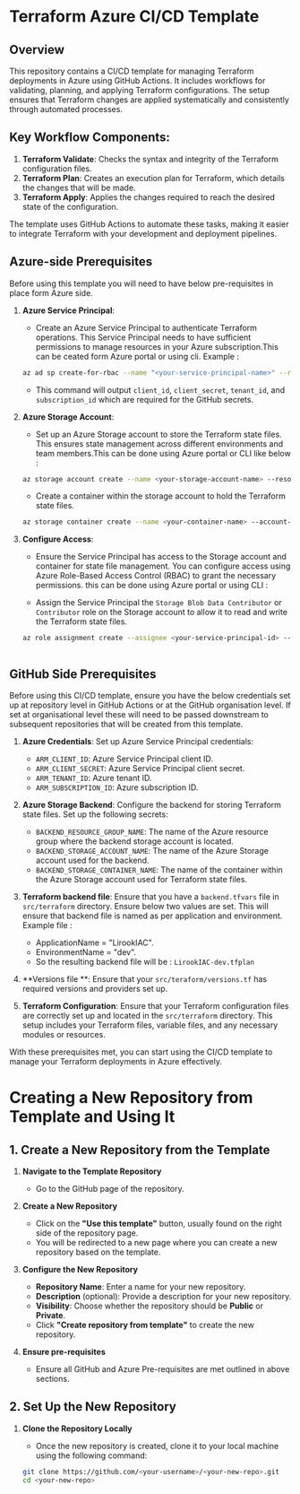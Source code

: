 # Terraform Azure CI/CD Template

## Overview

This repository contains a CI/CD template for managing Terraform deployments in Azure using GitHub Actions. It includes workflows for validating, planning, and applying Terraform configurations. The setup ensures that Terraform changes are applied systematically and consistently through automated processes.

## Key Workflow Components:

1. **Terraform Validate**: Checks the syntax and integrity of the Terraform configuration files.
2. **Terraform Plan**: Creates an execution plan for Terraform, which details the changes that will be made.
3. **Terraform Apply**: Applies the changes required to reach the desired state of the configuration.

The template uses GitHub Actions to automate these tasks, making it easier to integrate Terraform with your development and deployment pipelines.

## Azure-side Prerequisites
Before using this template you will need to have below pre-requisites in place form Azure side.

1. **Azure Service Principal**:
   - Create an Azure Service Principal to authenticate Terraform operations. This Service Principal needs to have sufficient permissions to manage resources in your Azure subscription.This can be ceated form Azure portal or using cli. Example : 

   ```sh
   az ad sp create-for-rbac --name "<your-service-principal-name>" --role Contributor --scopes /subscriptions/<your-subscription-id>
   ```
   - This command will output `client_id`, `client_secret`, `tenant_id`, and `subscription_id` which are required for the GitHub secrets.

2. **Azure Storage Account**:
   - Set up an Azure Storage account to store the Terraform state files. This ensures state management across different environments and team members.This can be done using Azure portal or CLI like below : 

   ```sh
   az storage account create --name <your-storage-account-name> --resource-group <your-resource-group> --location <location> --sku Standard_LRS
   ```
   - Create a container within the storage account to hold the Terraform state files.
   ```sh
   az storage container create --name <your-container-name> --account-name <your-storage-account-name>
   ```
3. **Configure Access**:
   - Ensure the Service Principal has access to the Storage account and container for state file management. You can configure access using Azure Role-Based Access Control (RBAC) to grant the necessary permissions. this can be done using Azure portal or using CLI : 

   - Assign the Service Principal the `Storage Blob Data Contributor` or `Contributor` role on the Storage account to allow it to read and write the Terraform state files.

   ```sh
   az role assignment create --assignee <your-service-principal-id> --role "Storage Blob Data Contributor" --scope /subscriptions/<your-subscription-id>/resourceGroups/<your-resource-group>/providers/Microsoft.Storage/storageAccounts/<your-storage-account-name>



## GitHub Side Prerequisites

Before using this CI/CD template, ensure you have the below credentials set up at repository level in GitHub Actions or at the GitHub organisation level. If set at organisational level these will need to be passed downstream to subsequent repositories that will be created from this template.

1. **Azure Credentials**: Set up Azure Service Principal credentials:
   - `ARM_CLIENT_ID`: Azure Service Principal client ID.
   - `ARM_CLIENT_SECRET`: Azure Service Principal client secret.
   - `ARM_TENANT_ID`: Azure tenant ID.
   - `ARM_SUBSCRIPTION_ID`: Azure subscription ID.

2. **Azure Storage Backend**: Configure the backend for storing Terraform state files. Set up the following secrets:
   - `BACKEND_RESOURCE_GROUP_NAME`: The name of the Azure resource group where the backend storage account is located.
   - `BACKEND_STORAGE_ACCOUNT_NAME`: The name of the Azure Storage account used for the backend.
   - `BACKEND_STORAGE_CONTAINER_NAME`: The name of the container within the Azure Storage account used for Terraform state files.

3. **Terraform backend file**: Ensure that you have a `backend.tfvars` file in `src/terraform` directory. Ensure below two values are set. This will ensure that backend file is named as per application and environment. Example file : 
   - ApplicationName = "LirookIAC".
   - EnvironmentName = "dev".
   - So the resulting backend file will be : `LirookIAC-dev.tfplan`

4.  **Versions file **: Ensure that your `src/teraform/versions.tf` has required versions and providers set up.

6.  **Terraform Configuration**: Ensure that your Terraform configuration files are correctly set up and located in the `src/terraform` directory. This setup includes your Terraform files, variable files, and any necessary modules or resources.

With these prerequisites met, you can start using the CI/CD template to manage your Terraform deployments in Azure effectively.


# Creating a New Repository from Template and Using It

## 1. Create a New Repository from the Template

1. **Navigate to the Template Repository**
   - Go to the GitHub page of the repository.

2. **Create a New Repository**
   - Click on the **"Use this template"** button, usually found on the right side of the repository page.
   - You will be redirected to a new page where you can create a new repository based on the template.

3. **Configure the New Repository**
   - **Repository Name**: Enter a name for your new repository.
   - **Description** (optional): Provide a description for your new repository.
   - **Visibility**: Choose whether the repository should be **Public** or **Private**.
   - Click **"Create repository from template"** to create the new repository.
  
4. **Ensure pre-requisites**
   - Ensure all GitHub and Azure Pre-requisites are met outlined in above sections.

## 2. Set Up the New Repository

1. **Clone the Repository Locally**
   - Once the new repository is created, clone it to your local machine using the following command:

   ```sh
   git clone https://github.com/<your-username>/<your-new-repo>.git
   cd <your-new-repo>
   ```
